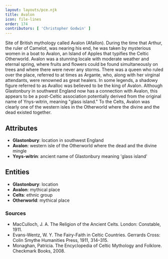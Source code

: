 ```yaml
---
layout: layouts/pce.njk
title: Avalon
icon: file-lines
order: 174
contributors: [ 'Christopher Godwin' ]
---
```

Site of British mythology called Avalon (Afallon). During the time that Arthur, the ruler of Camelot, was nearing his end, he was taken by mysterious women in a boat to Avalon, an Island of Apples that typifies the Celtic Otherworld. Avalon was a stunning locale with moderate weather and eternal spring, where fruits and flowers could be found simultaneously on trees and where there were never any storms. There was a queen who ruled over the place, referred to at times as Argante, who, along with her virginal attendants, were renowned as great healers. In some legends, a shadowy figure referred to as Avalloc was believed to be the king of Avalon. Although Glastonbury in southwest England now has a connection with Avalon, this appears to be a post-Celtic association potentially derived from the original name of Ynys-witrin, meaning "glass island." To the Celts, Avalon was clearly one of the western isles in the Otherworld where the divine and the dead existed together.

## Attributes

- **Glastonbury**: location in southwest England
- **Avalon**: western isle of the Otherworld where the dead and the divine mingle
- **Ynys-witrin**: ancient name of Glastonbury meaning 'glass island'

## Entities

- **Glastonbury**: location
- **Avalon**: mythical place
- **Celts**: ethnic group
- **Otherworld**: mythical place

### Sources

- MacCulloch, J. A. The Religion of the Ancient Celts. London: Constable, 1911.
- Evans-Wentz, W. Y. The Fairy-Faith in Celtic Countries. Gerrards Cross: Colin Smythe Humanities Press, 1911, 314–315.
- Monaghan, Patricia. The Encyclopedia of Celtic Mythology and Folklore. Checkmark Books, 2008.


